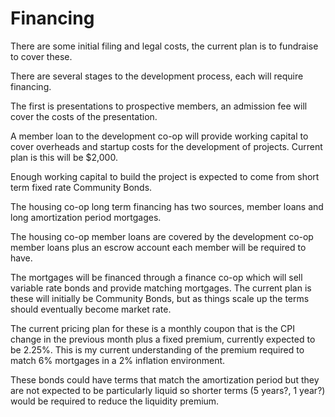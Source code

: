 # Financing

There are some initial filing and legal costs, the current plan is to fundraise to cover these.

There are several stages to the development process, each will require financing.

The first is presentations to prospective members, an admission fee will cover the costs of the presentation.

A member loan to the development co-op will provide working capital to cover overheads and startup costs for the development of projects.  Current plan is this will be $2,000.

Enough working capital to build the project is expected to come from short term fixed rate Community Bonds.

The housing co-op long term financing has two sources, member loans and long amortization period mortgages.

The housing co-op member loans are covered by the development co-op member loans plus an escrow account each member will be required to have.

The mortgages will be financed through a finance co-op which will sell variable rate bonds and provide matching mortgages.  The current plan is these will initially be Community Bonds, but as things scale up the terms should eventually become market rate.  

The current pricing plan for these is a monthly coupon that is the CPI change in the previous month plus a fixed premium, currently expected to be 2.25%.  This is my current understanding of the premium required to match 6% mortgages in a 2% inflation environment.

These bonds could have terms that match the amortization period but they are not expected to be particularly liquid so shorter terms (5 years?, 1 year?) would be required to reduce the liquidity premium.
